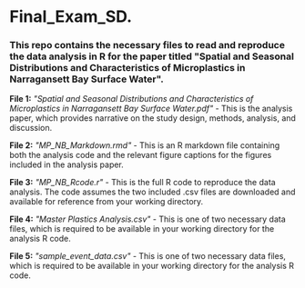 # Final_Exam_SD.  

### This repo contains the necessary files to read and reproduce the data analysis in R for the paper titled "Spatial and Seasonal Distributions and Characteristics of Microplastics in Narragansett Bay Surface Water".     

**File 1:** *"Spatial and Seasonal Distributions and Characteristics of Microplastics in Narragansett Bay Surface Water.pdf"* - This is the analysis paper, which provides narrative on the study design, methods, analysis, and discussion.        

**File 2:** *"MP_NB_Markdown.rmd"* - This is an R markdown file containing both the analysis code and the relevant figure captions for the figures included in the analysis paper.       

**File 3:** *"MP_NB_Rcode.r"* - This is the full R code to reproduce the data analysis. The code assumes the two included .csv files are downloaded and available for reference from your working directory.        

**File 4:** *"Master Plastics Analysis.csv"* - This is one of two necessary data files, which is required to be available in your working directory for the analysis R code.       

**File 5:** *"sample_event_data.csv"* - This is one of two necessary data files, which is required to be available in your working directory for the analysis R code.

